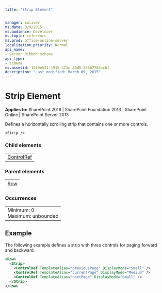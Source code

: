 ```yaml
---
title: "Strip Element"


manager: soliver
ms.date: 3/9/2015
ms.audience: Developer
ms.topic: reference
ms.prod: office-online-server
localization_priority: Normal
api_name:
- Server Ribbon schema
api_type:
- schema
ms.assetid: 1219e531-4915-473c-89d5-25667763ec6f
description: "Last modified: March 09, 2015"
---
```


# Strip Element

 
  
 **Applies to:** SharePoint 2016 | SharePoint Foundation 2013 | SharePoint Online | SharePoint Server 2013
  
Defines a horizontally scrolling strip that contains one or more controls.
  
```
<Strip />
```

### Child elements

||
|:-----|
|[ControlRef](controlref-element.md)|
   
### Parent elements

||
|:-----|
|[Row](row-element.md)|
   
### Occurrences

||
|:-----|
|Minimum: 0  <br/> Maximum: unbounded  <br/> |
   
## Example

The following example defines a strip with three controls for paging forward and backward.
  
```XML
<Row>
  <Strip>
    <ControlRef TemplateAlias="previousPage" DisplayMode="Small" />
    <ControlRef TemplateAlias="currentPage" DisplayMode="Medium" />
    <ControlRef TemplateAlias="nextPage" DisplayMode="Small" />
  </Strip>
</Row>
```


